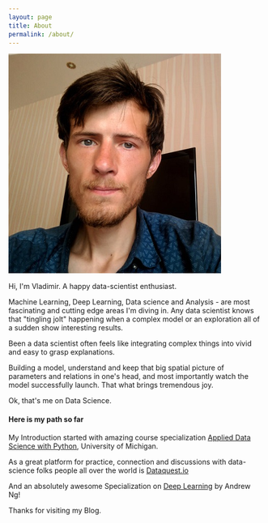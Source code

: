 ```yaml
---
layout: page
title: About
permalink: /about/
---
```


![Vladimir Kuzmenkov August 2017](/images/me_Aug_2017_facebook.jpg "Vladimir Kuzmenkov August 2017")

Hi, I'm Vladimir. A happy data-scientist enthusiast.

Machine Learning, Deep Learning, Data science and Analysis - are most fascinating and cutting edge areas I'm diving in. Any data scientist knows that "tingling jolt" happening when a complex model or an exploration all of a sudden show interesting results. 

Been a data scientist often feels like integrating complex things into vivid and easy to grasp explanations.

Building a model, understand and keep that big spatial picture of parameters and relations in one's head, and most importantly watch the model successfully launch. That what brings tremendous joy.

Ok, that's me on Data Science.

#### Here is my path so far

My Introduction started with amazing course specialization [Applied Data Science with Python](https://www.coursera.org/specializations/data-science-python), University of Michigan.

As a great platform for practice, connection and discussions with data-science folks people all over the world is [Dataquest.io](https://www.dataquest.io)

And an absolutely awesome Specialization on [Deep Learning](https://www.coursera.org/specializations/deep-learning) by Andrew Ng!



Thanks for visiting my Blog.